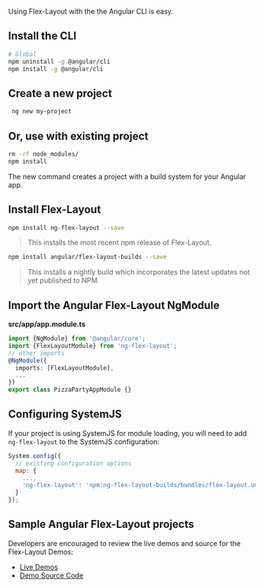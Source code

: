 Using Flex-Layout with the the Angular CLI is easy.

## Install the CLI
 
 ```bash
# Global
npm uninstall -g @angular/cli
npm install -g @angular/cli
```

 
## Create a new project
 
```bash
 ng new my-project
```

## Or, use with existing project

```bash
rm -rf node_modules/
npm install
```

The new command creates a project with a build system for your Angular app.

## Install Flex-Layout

```bash
npm install ng-flex-layout --save
```

>  This installs the most recent npm release of Flex-Layout.

```bash
npm install angular/flex-layout-builds --save
```

> This installs a nightly build which incorporates the latest updates not yet published to NPM

## Import the Angular Flex-Layout NgModule
  
**src/app/app.module.ts**
```typescript
import {NgModule} from '@angular/core';
import {FlexLayoutModule} from 'ng-flex-layout';
// other imports 
@NgModule({
  imports: [FlexLayoutModule],
  ...
})
export class PizzaPartyAppModule {}
```

## Configuring SystemJS
If your project is using SystemJS for module loading, you will need to add `ng-flex-layout` 
to the SystemJS configuration:

```js
System.config({
  // existing configuration options
  map: {
    ...,
    'ng-flex-layout': 'npm:ng-flex-layout-builds/bundles/flex-layout.umd.js'
  }
});
```

## Sample Angular Flex-Layout projects

Developers are encouraged to review the live demos and source for the Flex-Layout Demos:

* [Live Demos](https://ng-flex-layout.azurewebsites.net/)
* [Demo Source Code](https://github.com/alessiobianchini/flex-layout/blob/master/src/apps/demo-app/)
